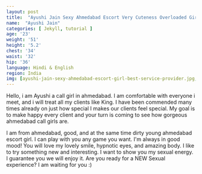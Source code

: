 ```yaml
---
layout: post
title:  "Ayushi Jain Sexy Ahmedabad Escort Very Cuteness Overloaded Girl"
name:  "Ayushi Jain"
categories: [ Jekyll, tutorial ]
age: '23'
weight: '51'
height: '5.2'
chest: '34'
waist: '32'
hip: '36'
language: Hindi & English
region: India
img: [ayushi-jain-sexy-ahmedabad-escort-girl-best-service-provider.jpg,ayushi-jain-hot-bobs-ahmedabad-call-girl.jpg,hot-sexy-body-ayushi-jain-call-girl-sohanisharma.jpg,ayushi-jain-look-like-sunny-leone-hot-call-girl.jpg,ayushi-jain-sexy-ahmedabad-escort-very-beautyfull-girl.jpg,sexy-ahmedabad-escort-very-cuteness-overloaded-girl-ayushi-jain.jpg,ayushi-jain-sexy-figger-call-girl-ahmedabad.jpg,sexy-figger-girl-call-girl-ahmedabad-ayushi-jain.jpg,ayushi-jain-very-sexy-girl-ahmedabad-escort-independent.jpg,ayushi-jain-hot-luck-sexy-escorts-girl-sohanisharma.jpg]
---
```




<p>Hello, i am Ayushi a call girl in ahmedabad. I am comfortable with everyone i meet, and i will treat all my clients like King. I have been commended many times already on just how special I makes our clients feel special. My goal is to make happy every client and your turn is coming to see how gorgeous ahmedabad call girls are.</p>

<p>I am from ahmedabad, good, and at the same time dirty young ahmedabad escort girl. I can play with you any game you want. I'm always in good mood! You will love my lovely smile, hypnotic eyes, and amazing body. I like to try something new and interesting. I want to show you my sexual energy. I guarantee you we will enjoy it. Are you ready for a NEW Sexual experience? I am waiting for you :)</p>